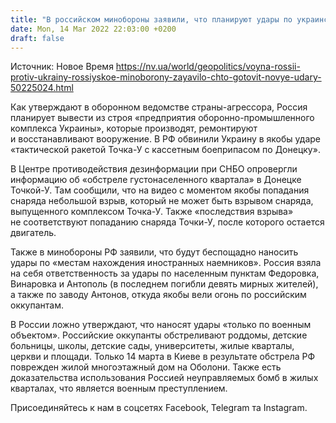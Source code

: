 ```yaml
---
title: "В российском минобороны заявили, что планируют удары по украинским предприятиям оборонного комплекса"
date: Mon, 14 Mar 2022 22:03:00 +0200
draft: false
---
```

Источник: Новое Время https://nv.ua/world/geopolitics/voyna-rossii-protiv-ukrainy-rossiyskoe-minoborony-zayavilo-chto-gotovit-novye-udary-50225024.html


 Как утверждают в оборонном ведомстве страны-агрессора, Россия планирует вывести из строя «предприятия оборонно-промышленного комплекса Украины», которые производят, ремонтируют и восстанавливают вооружение. В РФ обвинили Украину в якобы ударе «тактической ракетой Точка-У с кассетным боеприпасом по Донецку».

В Центре противодействия дезинформации при СНБО опровергли информацию об «обстреле густонаселенного квартала» в Донецке Точкой-У. Там сообщили, что на видео с моментом якобы попадания снаряда небольшой взрыв, который не может быть взрывом снаряда, выпущенного комплексом Точка-У. Также «последствия взрыва» не соответствуют попаданию снаряда Точки-У, после которого остается двигатель.

Также в минобороны РФ заявили, что будут беспощадно наносить удары по «местам нахождения иностранных наемников». Россия взяла на себя ответственность за удары по населенным пунктам Федоровка, Винаровка и Антополь (в последнем погибли девять мирных жителей), а также по заводу Антонов, откуда якобы вели огонь по российским оккупантам.

В России ложно утверждают, что наносят удары «только по военным объектом». Российские оккупанты обстреливают роддомы, детские больницы, школы, детские сады, университеты, жилые кварталы, церкви и площади. Только 14 марта в Киеве в результате обстрела РФ поврежден жилой многоэтажный дом на Оболони. Также есть доказательства использования Россией неуправляемых бомб в жилых кварталах, что является военным преступлением.

Присоединяйтесь к нам в соцсетях Facebook, Telegram та Instagram.
